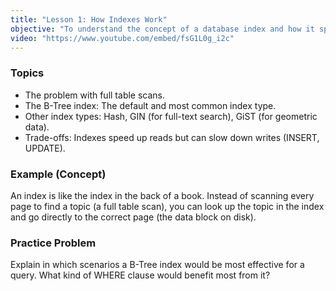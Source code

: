 ```yaml
---
title: "Lesson 1: How Indexes Work"
objective: "To understand the concept of a database index and how it speeds up data retrieval."
video: "https://www.youtube.com/embed/fsG1L0g_i2c"
---
```


### Topics

- The problem with full table scans.
- The B-Tree index: The default and most common index type.
- Other index types: Hash, GIN (for full-text search), GiST (for geometric data).
- Trade-offs: Indexes speed up reads but can slow down writes (INSERT, UPDATE).

### Example (Concept)

An index is like the index in the back of a book. Instead of scanning every page to find a topic (a full table scan), you can look up the topic in the index and go directly to the correct page (the data block on disk).

### Practice Problem

Explain in which scenarios a B-Tree index would be most effective for a query. What kind of WHERE clause would benefit most from it?
